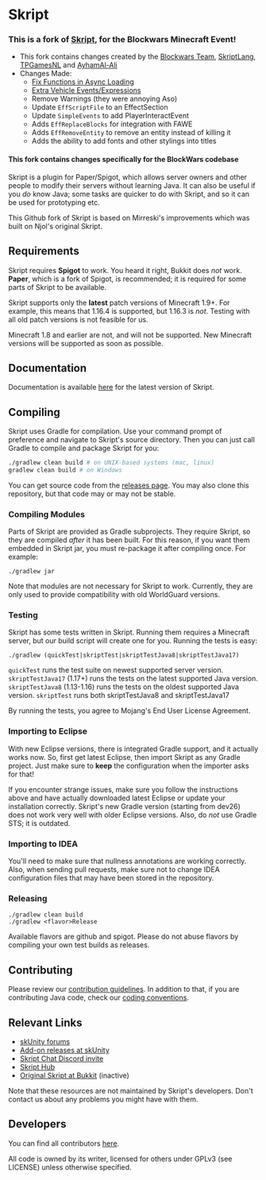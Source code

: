 # Skript

### This is a fork of [Skript](https://github.com/SkriptLang/Skript/), for the Blockwars Minecraft Event!
- This fork contains changes created by the [Blockwars Team](https://github.com/BlockWarsMC), [SkriptLang](SkriptLang), [TPGamesNL](https://github.com/TPGamesNL) and [AyhamAl-Ali](AyhamAl-Ali)
- Changes Made:
  - [Fix Functions in Async Loading](https://github.com/SkriptLang/Skript/pull/4252)
  - [Extra Vehicle Events/Expressions](https://github.com/SkriptLang/Skript/pull/4329)
  - Remove Warnings (they were annoying Aso)
  - Update `EffScriptFile` to an EffectSection
  - Update `SimpleEvents` to add PlayerInteractEvent
  - Adds `EffReplaceBlocks` for integration with FAWE
  - Adds `EffRemoveEntity` to remove an entity instead of killing it
  - Adds the ability to add fonts and other stylings into titles
#### This fork contains changes specifically for the BlockWars codebase

Skript is a plugin for Paper/Spigot, which allows server owners and other people
to modify their servers without learning Java. It can also be useful if you
*do* know Java; some tasks are quicker to do with Skript, and so it can be used
for prototyping etc.

This Github fork of Skript is based on Mirreski's improvements which was built
on Njol's original Skript.

## Requirements
Skript requires **Spigot** to work. You heard it right, Bukkit does *not* work.
**Paper**, which is a fork of Spigot, is recommended; it is required for some
parts of Skript to be available.

Skript supports only the **latest** patch versions of Minecraft 1.9+.
For example, this means that 1.16.4 is supported, but 1.16.3 is *not*.
Testing with all old patch versions is not feasible for us.

Minecraft 1.8 and earlier are not, and will not be supported. New Minecraft
versions will be supported as soon as possible.


## Documentation
Documentation is available [here](https://skriptlang.github.io/Skript) for the
latest version of Skript.

## Compiling
Skript uses Gradle for compilation. Use your command prompt of preference and
navigate to Skript's source directory. Then you can just call Gradle to compile
and package Skript for you:

```bash
./gradlew clean build # on UNIX-based systems (mac, linux)
gradlew clean build # on Windows
```

You can get source code from the [releases page](https://github.com/SkriptLang/Skript/releases).
You may also clone this repository, but that code may or may not be stable.

### Compiling Modules
Parts of Skript are provided as Gradle subprojects. They require Skript, so
they are compiled *after* it has been built. For this reason, if you want them
embedded in Skript jar, you must re-package it after compiling once. For example:

```
./gradlew jar
```

Note that modules are not necessary for Skript to work. Currently, they are
only used to provide compatibility with old WorldGuard versions.

### Testing
Skript has some tests written in Skript. Running them requires a Minecraft
server, but our build script will create one for you. Running the tests is easy:

```
./gradlew (quickTest|skriptTest|skriptTestJava8|skriptTestJava17)
```

<code>quickTest</code> runs the test suite on newest supported server version.
<code>skriptTestJava17</code> (1.17+) runs the tests on the latest supported Java version.
<code>skriptTestJava8</code> (1.13-1.16) runs the tests on the oldest supported Java version.
<code>skriptTest</code> runs both skriptTestJava8 and skriptTestJava17

By running the tests, you agree to Mojang's End User License Agreement.

### Importing to Eclipse
With new Eclipse versions, there is integrated Gradle support, and it actually works now.
So, first get latest Eclipse, then import Skript as any Gradle project. Just
make sure to **keep** the configuration when the importer asks for that!

If you encounter strange issues, make sure you follow the instructions above and have
actually downloaded latest Eclipse or update your installation correctly. Skript's
new Gradle version (starting from dev26) does not work very well with older Eclipse
versions. Also, do *not* use Gradle STS; it is outdated.

### Importing to IDEA
You'll need to make sure that nullness annotations are working correctly. Also,
when sending pull requests, make sure not to change IDEA configuration files
that may have been stored in the repository.

### Releasing
```
./gradlew clean build
./gradlew <flavor>Release
```
Available flavors are github and spigot. Please do not abuse flavors by
compiling your own test builds as releases.

## Contributing
Please review our [contribution guidelines](https://github.com/SkriptLang/Skript/blob/master/.github/contributing.md).
In addition to that, if you are contributing Java code, check our
[coding conventions](https://github.com/SkriptLang/Skript/blob/master/code-conventions.md).

## Relevant Links
* [skUnity forums](https://forums.skunity.com)
* [Add-on releases at skUnity](https://forums.skunity.com/forums/addon-releases)
* [Skript Chat Discord invite](https://discord.gg/0lx4QhQvwelCZbEX)
* [Skript Hub](https://skripthub.net)
* [Original Skript at Bukkit](https://dev.bukkit.org/bukkit-plugins/skript) (inactive)

Note that these resources are not maintained by Skript's developers. Don't
contact us about any problems you might have with them.

## Developers
You can find all contributors [here](https://github.com/SkriptLang/Skript/graphs/contributors).

All code is owned by its writer, licensed for others under GPLv3 (see LICENSE)
unless otherwise specified.
